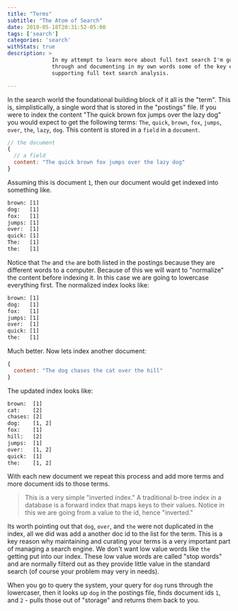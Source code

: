 ```yaml
---
title: "Terms"
subtitle: "The Atom of Search"
date: 2019-05-18T20:31:52-05:00
tags: ['search']
categories: 'search'
withStats: true
description: >
              In my attempt to learn more about full text search I'm going
              through and documenting in my own words some of the key elements
              supporting full text search analysis.

---
```


In the search world the foundational building block of it all is the "term". This is, simplistically, a single word that is stored in the "postings" file. If you were to index the content "The quick brown fox jumps over the lazy dog" you would expect to get the following terms: `The`, `quick`, `brown`, `fox`, `jumps`, `over`, `the`, `lazy`, `dog`. This content is stored in a `field` in a `document`.

```js
// the document
{
  // a field
  content: "The quick brown fox jumps over the lazy dog"
}
```

Assuming this is document `1`, then our document would get indexed into something like.

```txt
brown: [1]
dog:   [1]
fox:   [1]
jumps: [1]
over:  [1]
quick: [1]
The:   [1]
the:   [1]
```

Notice that `The` and `the` are both listed in the postings because they are different words to a computer. Because of this we will want to "normalize" the content before indexing it. In this case we are going to lowercase everything first. The normalized index looks like:

```txt
brown: [1]
dog:   [1]
fox:   [1]
jumps: [1]
over:  [1]
quick: [1]
the:   [1]
```

Much better. Now lets index another document:

```js
{
  content: "The dog chases the cat over the hill"
}
```

The updated index looks like:

```txt
brown:  [1]
cat:    [2]
chases: [2]
dog:    [1, 2]
fox:    [1]
hill:   [2]
jumps:  [1]
over:   [1, 2]
quick:  [1]
the:    [1, 2]
```

With each new document we repeat this process and add more terms and more document ids to those terms.

> This is a very simple "inverted index." A traditional b-tree index in a database is a forward index that maps keys to their values. Notice in this we are going from a value to the id, hence "inverted."

Its worth pointing out that `dog`, `over`, and `the` were not duplicated in the index, all we did was add a another doc id to the list for the term. This is a key reason why maintaining and curating your terms is a very important part of  managing a search engine. We don't want low value words like `the` getting put into our index. These low value words are called "stop words" and are normally filterd out as they provide little value in the standard  search (of course your problem may very in needs).

When you go to query the system, your query for `dog` runs through the lowercaser, then it looks up `dog` in the postings file, finds document ids `1`, and `2` - pulls those out of "storage" and returns them back to you.
